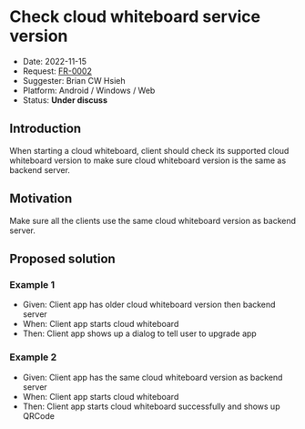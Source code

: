# Check cloud whiteboard service version

- Date: 2022-11-15
- Request: [FR-0002](./0002-check-cloud-whiteboard-service-version.md)
- Suggester: Brian CW Hsieh
- Platform: Android / Windows / Web
- Status: **Under discuss**

## Introduction

When starting a cloud whiteboard, client should check its supported cloud whiteboard version
to make sure cloud whiteboard version is the same as backend server.

## Motivation

Make sure all the clients use the same cloud whiteboard version as backend server.

## Proposed solution

### Example 1

- Given: Client app has older cloud whiteboard version then backend server
- When: Client app starts cloud whiteboard
- Then: Client app shows up a dialog to tell user to upgrade app

### Example 2

- Given: Client app has the same cloud whiteboard version as backend server
- When: Client app starts cloud whiteboard
- Then: Client app starts cloud whiteboard successfully and shows up QRCode
